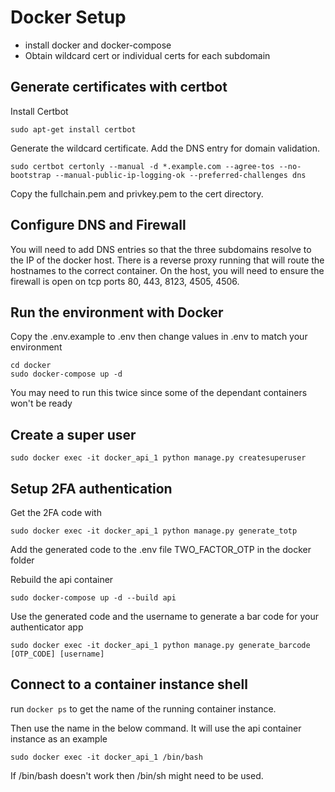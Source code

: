 # Docker Setup

- install docker and docker-compose
- Obtain wildcard cert or individual certs for each subdomain

## Generate certificates with certbot

Install Certbot

```sudo add-apt-repository ppa:certbot/certbot
sudo apt-get install certbot
```

Generate the wildcard certificate. Add the DNS entry for domain validation.

```
sudo certbot certonly --manual -d *.example.com --agree-tos --no-bootstrap --manual-public-ip-logging-ok --preferred-challenges dns
```
Copy the fullchain.pem and privkey.pem to the cert directory.

## Configure DNS and Firewall

You will need to add DNS entries so that the three subdomains resolve to the IP of the docker host. There is a reverse proxy running that will route the hostnames to the correct container. On the host, you will need to ensure the firewall is open on tcp ports 80, 443, 8123, 4505, 4506.

## Run the environment with Docker

Copy the .env.example to .env then
change values in .env to match your environment

```
cd docker
sudo docker-compose up -d
```

You may need to run this twice since some of the dependant containers won't be ready

## Create a super user

```
sudo docker exec -it docker_api_1 python manage.py createsuperuser
```

## Setup 2FA authentication

Get the 2FA code with 

```
sudo docker exec -it docker_api_1 python manage.py generate_totp
```

Add the generated code to the .env file TWO_FACTOR_OTP in the docker folder

Rebuild the api container

```
sudo docker-compose up -d --build api
```

Use the generated code and the username to generate a bar code for your authenticator app

```
sudo docker exec -it docker_api_1 python manage.py generate_barcode [OTP_CODE] [username]
```

## Connect to a container instance shell

run `docker ps` to get the name of the running container instance.

Then use the name in the below command. It will use the api container instance as an example

```
sudo docker exec -it docker_api_1 /bin/bash
```

If /bin/bash doesn't work then /bin/sh might need to be used.